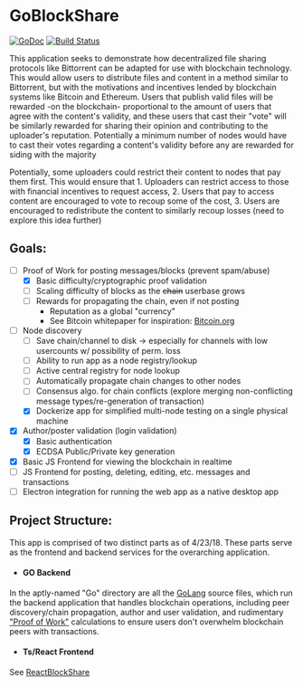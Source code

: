 # GoBlockShare
[![GoDoc](https://godoc.org/github.com/denverquane/GoBlockShare?status.png)](https://godoc.org/github.com/denverquane/GoBlockShare)
[![Build Status](https://travis-ci.org/denverquane/GoBlockShare.svg?branch=master)](https://travis-ci.org/denverquane/GoBlockShare)

This application seeks to demonstrate how decentralized file sharing protocols like Bittorrent can be adapted for use with blockchain technology. This would allow users to distribute files and content in a method similar to Bittorrent, but with the motivations and incentives lended by blockchain systems like Bitcoin and Ethereum. Users that publish valid files will be rewarded -on the blockchain- proportional to the amount of users that agree with the content's validity, and these users that cast their "vote" will be similarly rewarded for sharing their opinion and contributing to the uploader's reputation. Potentially a minimum number of nodes would have to cast their votes regarding a content's validity before any are rewarded for siding with the majority

Potentially, some uploaders could restrict their content to nodes that pay them first. This would ensure that 1. Uploaders can restrict access to those with financial incentives to request access, 2. Users that pay to access content are encouraged to vote to recoup some of the cost, 3. Users are encouraged to redistribute the content to similarly recoup losses (need to explore this idea further)

## Goals:
- [ ] Proof of Work for posting messages/blocks (prevent spam/abuse)
  - [X] Basic difficulty/cryptographic proof validation
  - [ ] Scaling difficulty of blocks as the ~~chain~~ userbase grows
  - [ ] Rewards for propagating the chain, even if not posting
    - Reputation as a global "currency"
    - See Bitcoin whitepaper for inspiration: [Bitcoin.org](https://bitcoin.org/bitcoin.pdf)
- [ ] Node discovery
  - [ ] Save chain/channel to disk -> especially for channels with low usercounts w/ possibility of perm. loss
  - [ ] Ability to run app as a node registry/lookup
  - [ ] Active central registry for node lookup
  - [ ] Automatically propagate chain changes to other nodes
  - [ ] Consensus algo. for chain conflicts (explore merging non-conflicting message types/re-generation of transaction)
  - [X] Dockerize app for simplified multi-node testing on a single physical machine
- [X] Author/poster validation (login validation)
  - [X] Basic authentication
  - [X] ECDSA Public/Private key generation
- [X] Basic JS Frontend for viewing the blockchain in realtime
- [ ] JS Frontend for posting, deleting, editing, etc. messages and transactions
- [ ] Electron integration for running the web app as a native desktop app

## Project Structure:
This app is comprised of two distinct parts as of 4/23/18.
These parts serve as the frontend and backend services for the overarching application.

- #### GO Backend
In the aptly-named "Go" directory are all the [GoLang](https://golang.org/) source files, which run the backend
application that handles blockchain operations, including peer discovery/chain propagation, author and user validation,
and rudimentary ["Proof of Work"](https://en.wikipedia.org/wiki/Proof-of-work_system) calculations to ensure users don't
overwhelm blockchain peers with transactions.

- #### Ts/React Frontend
See [ReactBlockShare](https://github.com/denverquane/ReactBlockShare)
